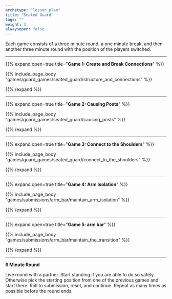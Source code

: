 ```yaml
--- 
archetype: "lesson_plan" 
title: "Seated Guard"
tags: ""
weight: 3
alwaysopen: false 
---
```




Each game consists of a three minute round, a one minute break, and then another three minute round with the position of the players switched. 

---
{{% expand open=true title="**Game 1: Create and Break Connections**" %}}

{{% include_page_body "games/guard_games/seated_guard/structure_and_connections" %}}

{{% /expand %}}

---
{{% expand open=true title="**Game 2: Causing Posts**" %}}

{{% include_page_body "games/guard_games/seated_guard/causing_posts" %}}

{{% /expand %}}

---
{{% expand open=true title="**Game 3: Connect to the Shoulders**" %}}

{{% include_page_body "games/guard_games/seated_guard/connect_to_the_shoulders" %}}

{{% /expand %}}

---
{{% expand open=true title="**Game 4: Arm Isolation**" %}}

{{% include_page_body "games/submissions/arm_bar/maintain_arm_isolation" %}}

{{% /expand %}}

---
{{% expand open=true title="**Game 5: arm bar**" %}}


{{% include_page_body "games/submissions/arm_bar/maintain_the_transition" %}}

{{% /expand %}}

---
**6 Minute Round**

Live round with a partner. Start standing if you are able to do so safely. Otherwise pick the starting position from one of the previous games and start there. Roll to submission, reset, and continue. Repeat as many times as possible before the round ends. 




